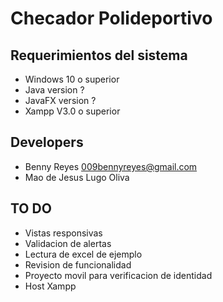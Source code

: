 # Checador Polideportivo #

## Requerimientos del sistema ##
- Windows 10 o superior
- Java version ?
- JavaFX version ?
- Xampp V3.0 o superior

## Developers ##
- Benny Reyes 009bennyreyes@gmail.com
- Mao de Jesus Lugo Oliva

## TO DO ##
- Vistas responsivas
- Validacion de alertas
- Lectura de excel de ejemplo
- Revision de funcionalidad
- Proyecto movil para verificacion de identidad
- Host Xampp

